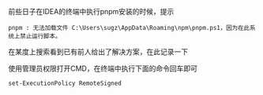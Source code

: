 
前些日子在IDEA的终端中执行pnpm安装的时候，提示

```
pnpm : 无法加载文件 C:\Users\sugz\AppData\Roaming\npm\pnpm.ps1，因为在此系统上禁止运行脚本。
```

在某度上搜索看到已有前人给出了解决方案，在此记录一下

使用管理员权限打开CMD，在终端中执行下面的命令回车即可

```
set-ExecutionPolicy RemoteSigned
```
